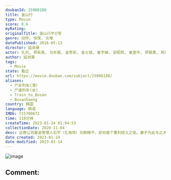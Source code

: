 ```yaml
---
doubanId: 25986180
title: 釜山行
type: Movie
score: 8.6
myRating: 
originalTitle: 釜山行부산행
genre: 动作, 惊悚, 灾难
datePublished: 2016-05-13
director: 延尚昊
actor: 孔刘, 郑有美, 马东锡, 金秀安, 金义城, 崔宇植, 安昭熙, 崔奎华, 郑锡勇, 芮秀贞, 朴明申, 张赫镇, 禹都临, 沈恩京, 白仁权, 南砚友, 郑煐禥, 李珠实, 柳在勋, 车清华, 金在祿, 金周宪, 金旻錫, 金永, undefined, 董允锡, 延尚昊, 金锦顺, 金根英, 郑西仁, 金律豪, 李容坤, 朴素贞, 金昌焕, 柳成禄, 金丹菲, 张泰民
author: 延尚昊
tags:
  - Movie
state: 看过
url: https://movie.douban.com/subject/25986180/
aliases:
  - 尸杀列车(港)
  - 尸速列车(台)
  - Train_to_Busan
  - Busanhaeng
country: 韩国
language: 韩语
IMDb: tt5700672
time: 118分钟
createTime: 2023-01-24 01:04:53
collectionDate: 2020-11-04
desc: 证券公司基金管理人石宇（孔侑饰）光鲜精干，却也是个重利轻义之徒。妻子为此与之决裂，女儿秀安（金秀安饰）则对如此自私的父亲越来越失望，决定前往釜山和母亲生活。在秀安生日这天，石宇抽出时间陪伴女儿登上...
date created: 2023-01-24
date modified: 2023-03-14
---
```


![image](p2360940399.jpg)

Comment:
---
